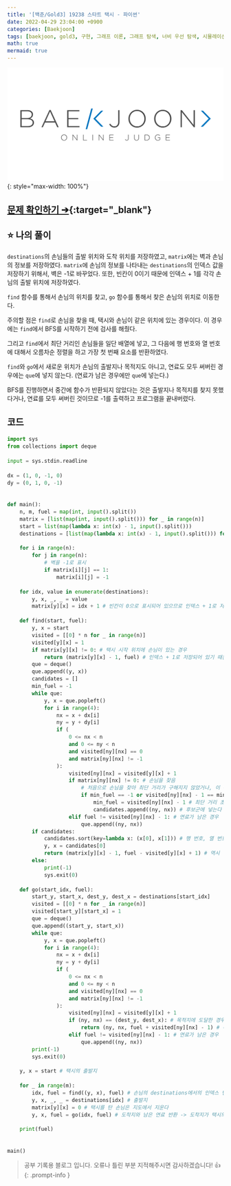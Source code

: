 ```yaml
---
title: '[백준/Gold3] 19238 스타트 택시 - 파이썬'
date: 2022-04-29 23:04:00 +0900
categories: [Baekjoon]
tags: [baekjoon, gold3, 구현, 그래프 이론, 그래프 탐색, 너비 우선 탐색, 시뮬레이션]
math: true
mermaid: true
---
```


![](/assets/images/banners/baekjoon_banner.png){: style="max-width: 100%"}

## [문제 확인하기 ➔](https://www.acmicpc.net/problem/19238){:target="_blank"}

## ⭐️ 나의 풀이

`destinations`의 손님들의 출발 위치와 도착 위치를 저장하였고, `matrix`에는 벽과 손님의 정보를 저장하였다. `matrix`에 손님의 정보를 나타내는 `destinations`의 인덱스 값을 저장하기 위해서, 벽은 -1로 바꾸었다. 또한, 빈칸이 0이기 때문에 인덱스 + 1를 각각 손님의 출발 위치에 저장하였다.

`find` 함수를 통해서 손님의 위치를 찾고, `go` 함수를 통해서 찾은 손님의 위치로 이동한다.

주의할 점은 `find`로 손님을 찾을 때, 택시와 손님이 같은 위치에 있는 경우이다. 이 경우에는 `find`에서 BFS를 시작하기 전에 검사를 해줬다. 

그리고 `find`에서 최단 거리인 손님들을 일단 배열에 넣고, 그 다음에 행 번호와 열 번호에 대해서 오름차순 정렬을 하고 가장 첫 번째 요소를 반환하였다.

`find`와 `go`에서 새로운 위치가 손님의 출발지나 목적지도 아니고, 연료도 모두 써버린 경우에는 `que`에 넣지 않는다. (연료가 남은 경우에만 `que`에 넣는다.)

BFS를 진행하면서 중간에 함수가 반환되지 않았다는 것은 출발지나 목적지를 찾지 못했다거나, 연료를 모두 써버린 것이므로 -1를 출력하고 프로그램을 끝내버렸다.

## 코드

```python
import sys
from collections import deque

input = sys.stdin.readline

dx = (1, 0, -1, 0)
dy = (0, 1, 0, -1)


def main():
    n, m, fuel = map(int, input().split())
    matrix = [list(map(int, input().split())) for _ in range(n)]
    start = list(map(lambda x: int(x) - 1, input().split()))
    destinations = [list(map(lambda x: int(x) - 1, input().split())) for _ in range(m)]

    for i in range(n):
        for j in range(n):
            # 벽을 -1로 표시
            if matrix[i][j] == 1:
                matrix[i][j] = -1

    for idx, value in enumerate(destinations):
        y, x, _, _ = value
        matrix[y][x] = idx + 1 # 빈칸이 0으로 표시되어 있으므로 인덱스 + 1로 저장

    def find(start, fuel):
        y, x = start
        visited = [[0] * n for _ in range(n)]
        visited[y][x] = 1
        if matrix[y][x] != 0: # 택시 시작 위치에 손님이 있는 경우
            return (matrix[y][x] - 1, fuel) # 인덱스 + 1로 저장되어 있기 때문에, -1 연산을 해서 인덱스를 반환
        que = deque()
        que.append((y, x))
        candidates = []
        min_fuel = -1
        while que:
            y, x = que.popleft()
            for i in range(4):
                nx = x + dx[i]
                ny = y + dy[i]
                if (
                    0 <= nx < n
                    and 0 <= ny < n
                    and visited[ny][nx] == 0
                    and matrix[ny][nx] != -1
                ):
                    visited[ny][nx] = visited[y][x] + 1
                    if matrix[ny][nx] != 0: # 손님을 찾음
                        # 처음으로 손님을 찾아 최단 거리가 구해지지 않았거나, 이 손님도 최단 거리의 손님인 경우
                        if min_fuel == -1 or visited[ny][nx] - 1 == min_fuel: 
                            min_fuel = visited[ny][nx] - 1 # 최단 거리 초기화
                            candidates.append((ny, nx)) # 후보군에 넣는다
                    elif fuel != visited[ny][nx] - 1: # 연료가 남은 경우
                        que.append((ny, nx))
        if candidates:
            candidates.sort(key=lambda x: (x[0], x[1])) # 행 번호, 열 번호에 대해서 오름차순 정렬
            y, x = candidates[0]
            return (matrix[y][x] - 1, fuel - visited[y][x] + 1) # 역시 인덱스 값을 반환하기 위해 -1 연산, (연료 - 사용한 연료) 반환
        else:
            print(-1)
            sys.exit(0)

    def go(start_idx, fuel):
        start_y, start_x, dest_y, dest_x = destinations[start_idx]
        visited = [[0] * n for _ in range(n)]
        visited[start_y][start_x] = 1
        que = deque()
        que.append((start_y, start_x))
        while que:
            y, x = que.popleft()
            for i in range(4):
                nx = x + dx[i]
                ny = y + dy[i]
                if (
                    0 <= nx < n
                    and 0 <= ny < n
                    and visited[ny][nx] == 0
                    and matrix[ny][nx] != -1
                ):
                    visited[ny][nx] = visited[y][x] + 1
                    if (ny, nx) == (dest_y, dest_x): # 목적지에 도달한 경우
                        return (ny, nx, fuel + visited[ny][nx] - 1) # 목적지 위치와 늘어난 연료 계산하여 반환
                    elif fuel != visited[ny][nx] - 1: # 연료가 남은 경우
                        que.append((ny, nx))
        print(-1)
        sys.exit(0)

    y, x = start # 택시의 출발지

    for _ in range(m):
        idx, fuel = find((y, x), fuel) # 손님의 destinations에서의 인덱스 번호와 남은 연료 반환
        y, x, _, _ = destinations[idx] # 출발지
        matrix[y][x] = 0 # 택시를 탄 손님은 지도에서 지운다
        y, x, fuel = go(idx, fuel) # 도착지와 남은 연료 반환 -> 도착지가 택시의 출발지가 된다

    print(fuel)


main()
```

> 공부 기록용 블로그 입니다. 오류나 틀린 부분 지적해주시면 감사하겠습니다! 👍
{: .prompt-info }